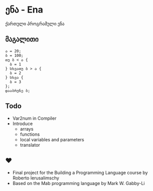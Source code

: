 # ენა - Ena
ქართული პროგრამული ენა

## მაგალითი

```
ა = 20;
ბ = 100;
თუ ბ < ა {
  ბ = 1
} სხვათუ ბ > ა {
  ბ = 2
} სხვა {
  ბ = 3
};
დააბრუნე ბ;
```

## Todo
- Var2num in Compiler
- Introduce
    - arrays
    - functions
    - local variables and parameters
    - translator

## ♥
- Final project for the Building a Programming Language course by Roberto Ierusalimschy
- Based on the Mab programming language by Mark W. Gabby-Li
